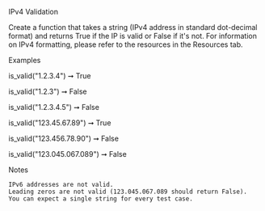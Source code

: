 IPv4 Validation

Create a function that takes a string (IPv4 address in standard dot-decimal 
format) and returns True if the IP is valid or False if it's not. 
For information on IPv4 formatting, please refer to the resources in the 
Resources tab.

Examples

is_valid("1.2.3.4") ➞ True

is_valid("1.2.3") ➞ False

is_valid("1.2.3.4.5") ➞ False

is_valid("123.45.67.89") ➞ True

is_valid("123.456.78.90") ➞ False

is_valid("123.045.067.089") ➞ False

Notes

    IPv6 addresses are not valid.
    Leading zeros are not valid (123.045.067.089 should return False).
    You can expect a single string for every test case.